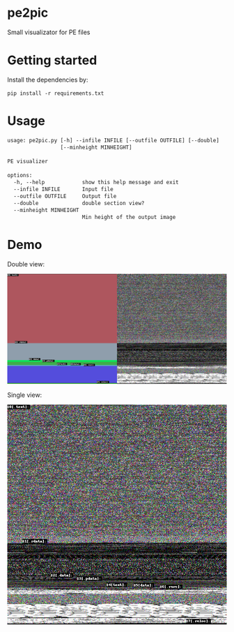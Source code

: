 # pe2pic
Small visualizator for PE files

# Getting started 
Install the dependencies by:

```console
pip install -r requirements.txt
```

# Usage

```
usage: pe2pic.py [-h] --infile INFILE [--outfile OUTFILE] [--double]
                 [--minheight MINHEIGHT]

PE visualizer

options:
  -h, --help            show this help message and exit
  --infile INFILE       Input file
  --outfile OUTFILE     Output file
  --double              double section view?
  --minheight MINHEIGHT
                        Min height of the output image

```

# Demo

Double view:

![](img/demo2.png)

Single view:

![](img/demo1.png)
